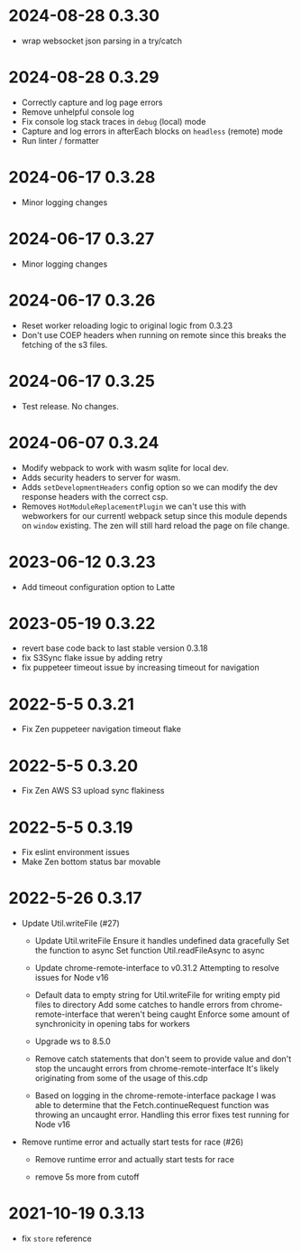 # 2024-08-28 0.3.30

- wrap websocket json parsing in a try/catch

# 2024-08-28 0.3.29

- Correctly capture and log page errors
- Remove unhelpful console log
- Fix console log stack traces in `debug` (local) mode
- Capture and log errors in afterEach blocks on `headless` (remote) mode
- Run linter / formatter

# 2024-06-17 0.3.28

- Minor logging changes

# 2024-06-17 0.3.27

- Minor logging changes

# 2024-06-17 0.3.26

- Reset worker reloading logic to original logic from 0.3.23
- Don't use COEP headers when running on remote since this breaks the fetching of the s3 files.

# 2024-06-17 0.3.25

- Test release. No changes.

# 2024-06-07 0.3.24

- Modify webpack to work with wasm sqlite for local dev.
- Adds security headers to server for wasm.
- Adds `setDevelopmentHeaders` config option so we can modify the dev response headers with
  the correct csp.
- Removes `HotModuleReplacementPlugin` we can't use this with webworkers for our currentl webpack setup since this module depends on `window` existing. The zen will still hard reload the page on file change.

# 2023-06-12 0.3.23

- Add timeout configuration option to Latte

# 2023-05-19 0.3.22

- revert base code back to last stable version 0.3.18
- fix S3Sync flake issue by adding retry
- fix puppeteer timeout issue by increasing timeout for navigation

# 2022-5-5 0.3.21

- Fix Zen puppeteer navigation timeout flake

# 2022-5-5 0.3.20

- Fix Zen AWS S3 upload sync flakiness

# 2022-5-5 0.3.19

- Fix eslint environment issues
- Make Zen bottom status bar movable

# 2022-5-26 0.3.17

- Update Util.writeFile (#27)

  - Update Util.writeFile
    Ensure it handles undefined data gracefully
    Set the function to async
    Set function Util.readFileAsync to async

  - Update chrome-remote-interface to v0.31.2
    Attempting to resolve issues for Node v16

  - Default data to empty string for Util.writeFile for writing
    empty pid files to directory
    Add some catches to handle errors from chrome-remote-interface that
    weren't being caught
    Enforce some amount of synchronicity in opening tabs for workers

  - Upgrade ws to 8.5.0

  - Remove catch statements that don't seem to provide value
    and don't stop the uncaught errors from chrome-remote-interface
    It's likely originating from some of the usage of this.cdp

  - Based on logging in the chrome-remote-interface package
    I was able to determine that the Fetch.continueRequest function was throwing an
    uncaught error.
    Handling this error fixes test running for Node v16

- Remove runtime error and actually start tests for race (#26)

  - Remove runtime error and actually start tests for race

  - remove 5s more from cutoff

# 2021-10-19 0.3.13

- fix `store` reference
